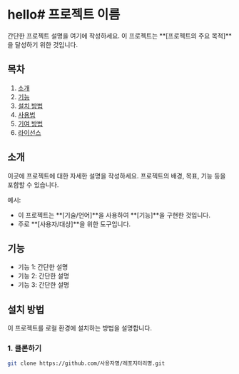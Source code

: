 # hello# 프로젝트 이름

간단한 프로젝트 설명을 여기에 작성하세요. 이 프로젝트는 **[프로젝트의 주요 목적]**을 달성하기 위한 것입니다.

## 목차
1. [소개](#소개)
2. [기능](#기능)
3. [설치 방법](#설치-방법)
4. [사용법](#사용법)
5. [기여 방법](#기여-방법)
6. [라이선스](#라이선스)

## 소개
이곳에 프로젝트에 대한 자세한 설명을 작성하세요. 프로젝트의 배경, 목표, 기능 등을 포함할 수 있습니다.

예시:
- 이 프로젝트는 **[기술/언어]**을 사용하여 **[기능]**을 구현한 것입니다.
- 주로 **[사용자/대상]**을 위한 도구입니다.

## 기능
- 기능 1: 간단한 설명
- 기능 2: 간단한 설명
- 기능 3: 간단한 설명

## 설치 방법
이 프로젝트를 로컬 환경에 설치하는 방법을 설명합니다.

### 1. 클론하기
```bash
git clone https://github.com/사용자명/레포지터리명.git
